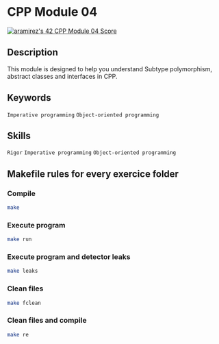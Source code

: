 # CPP Module 04

[![aramirez's 42 CPP Module 04 Score](https://badge42.vercel.app/api/v2/cl6y65hc100490gl7reg9ecj1/project/2926020)](https://github.com/JaeSeoKim/badge42)

## Description
This module is designed to help you understand Subtype polymorphism, abstract classes and interfaces in CPP.

## Keywords
`Imperative programming`
`Object-oriented programming`


## Skills
`Rigor`
`Imperative programming`
`Object-oriented programming`

## Makefile rules for every exercice folder

### Compile
```sh
make
```
### Execute program
```sh
make run
```
### Execute program and detector leaks
```sh
make leaks
```
### Clean files
```sh
make fclean
```
### Clean files and compile
```sh
make re
```
